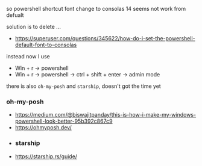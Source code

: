 so powershell shortcut font change to consolas 14 seems not work from defualt

solution is to delete ... 
- https://superuser.com/questions/345622/how-do-i-set-the-powershell-default-font-to-consolas

instead now I use
- Win + r -> powershell
- Win + r -> powershell -> ctrl + shift + enter -> admin mode

there is also `oh-my-posh` and `starship`, doesn't got the time yet
### oh-my-posh
- https://medium.com/@biswajitpanday/this-is-how-i-make-my-windows-powershell-look-better-95b392c867c9
- https://ohmyposh.dev/
- ### starship
- https://starship.rs/guide/
